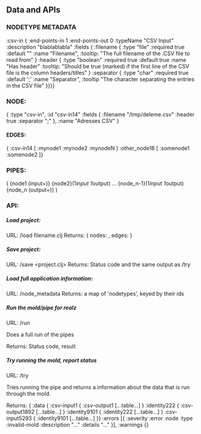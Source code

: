 ## Data and APIs

### NODETYPE METADATA ###
:csv-in {
    :end-points-in 1
    :end-points-out 0
    :typeName "CSV Input"
    :description "blablablabla"
    :fields 
        { :filename 
            { :type "file"
              :required true
              :default ""
              :name "Filename",
              :tooltip: "The full filename of the .CSV file to read from" }
          :header
            { :type "boolean"
              :required true
              :default true
              :name "Has header"
              :tooltip: "Should be true (marked) if the first line of the CSV file is the column headers/titles" }
          :separator
            { :type "char"
              :required true
              :default ';'
              :name "Separator",
              :tooltip "The character separating the entries in the CSV file" }}}}

### NODE: ###
{
    :type "csv-in",
    :id "csv-in14"
    :fields 
      { :filename "/tmp/deleme.csv"
        :header true
        :separator ";" },
    :name "Adresses CSV"
}

#### EDGES: ####
{ :csv-in14 [ :mynode1 :mynode2 :mynodeN ]
  :other_node18 [ :somenode1 :somenode2 ]}

### PIPES: ###
( {node1 (input+)} {node2}(1*input 1*output) ... {node_n-1}(1*input 1*output) {node_n (output+)} )

### API: ###

##### Load project:
URL: /load filename.clj
Returns: { nodes: <nodes>, edges: <edges> }

##### Save project:
URL: /save <project.clj> <nodes> <edges>
Returns: Status code and the same output as /try

##### Load full application information:
URL: /node_metadata
Returns: a map of 'nodetypes', keyed by their ids

##### Run the mold/pipe for realz
URL: /run <nodes> <edges>

Does a full run of the pipes

Returns: Status code, result

##### Try running the mold, report status
URL: /try <nodes> <edges>

Tries running the pipe and returns a information about the data that is run through the mold.

Returns:
  { :data
    { :csv-input1
        { :csv-output1 [...table...] }
      :identity222
        { :csv-output1892 [...table...] }
      :identity9101
        { :identity222 [...table...] }
      :csv-input5293
        { :identity9101 [...table...] }}
    :errors [{
      :severity :error
      :node <node-id>
      :type :invalid-mold
      :description "..."
      :details "..."
    }],
    :warnings {}
